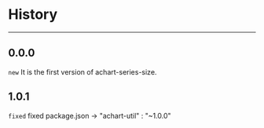 # History

---

## 0.0.0

`new` It is the first version of achart-series-size.

## 1.0.1
`fixed` fixed package.json -> "achart-util" : "~1.0.0"
